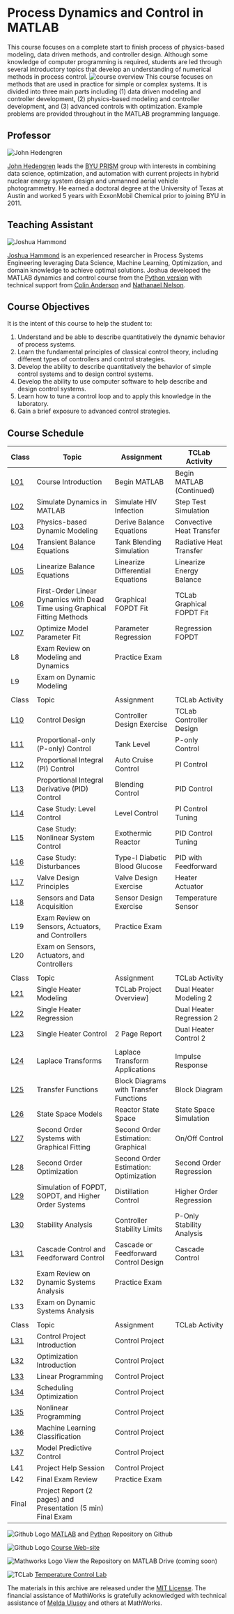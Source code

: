 # Process Dynamics and Control in MATLAB
This course focuses on a complete start to finish process of physics-based modeling, data driven methods, and controller design. Although some knowledge of computer programming is required, students are led through several introductory topics that develop an understanding of numerical methods in process control.
![course overview](./images/pdc_overview.png)
This course focuses on methods that are used in practice for simple or complex systems. It is divided into three main parts including (1) data driven modeling and controller development, (2) physics-based modeling and controller development, and (3) advanced controls with optimization. Example problems are provided throughout in the MATLAB programming language.
## Professor
![John Hedengren](./images/hedengren.jpg)

[John Hedengren](https://www.linkedin.com/in/hedengren/) leads the [BYU PRISM](https://apm.byu.edu/) group with interests in combining data science, optimization, and automation with current projects in hybrid nuclear energy system design and unmanned aerial vehicle photogrammetry. He earned a doctoral degree at the University of Texas at Austin and worked 5 years with ExxonMobil Chemical prior to joining BYU in 2011.
## Teaching Assistant
![Joshua Hammond](./images/hammond.jpg)

[Joshua Hammond](https://www.linkedin.com/in/j-edward-hammond) is an experienced researcher in Process Systems Engineering leveraging Data Science, Machine Learning, Optimization, and domain knowledge to achieve optimal solutions. Joshua developed the MATLAB dynamics and control course from the [Python version](https://apmonitor.com/pdc) with technical support from [Colin Anderson](https://www.linkedin.com/in/colin-r-anderson/) and [Nathanael Nelson](https://www.linkedin.com/in/nathanael-martin-nelson-eit-a3183598/).
## Course Objectives
It is the intent of this course to help the student to:
1. Understand and be able to describe quantitatively the dynamic behavior of process systems.
2. Learn the fundamental principles of classical control theory, including different types of controllers and control strategies.
3. Develop the ability to describe quantitatively the behavior of simple control systems and to design control systems.
4. Develop the ability to use computer software to help describe and design control systems.
5. Learn how to tune a control loop and to apply this knowledge in the laboratory.
6. Gain a brief exposure to advanced control strategies.

## Course Schedule

| Class                                                 | Topic                                                                          | Assignment                                  | TCLab Activity                               |
|-------------------------------------------------------|--------------------------------------------------------------------------------|---------------------------------------------|----------------------------------------------|
| [L01](https://github.com/APMonitor/mdc/tree/main/L01) | Course Introduction                                                            | Begin MATLAB                                | Begin MATLAB (Continued)                     |
| [L02](https://github.com/APMonitor/mdc/tree/main/L02) | Simulate Dynamics in MATLAB                                                    | Simulate HIV Infection                      | Step Test Simulation                         |
| [L03](https://github.com/APMonitor/mdc/tree/main/L03) | Physics-based Dynamic Modeling                                                 | Derive Balance Equations                    | Convective Heat Transfer                     |
| [L04](https://github.com/APMonitor/mdc/tree/main/L04) | Transient Balance Equations                                                    | Tank Blending Simulation                    | Radiative Heat Transfer                      |
| [L05](https://github.com/APMonitor/mdc/tree/main/L05) | Linearize Balance Equations                                                    | Linearize Differential Equations            | Linearize Energy Balance                     |
| [L06](https://github.com/APMonitor/mdc/tree/main/L06) | First-Order Linear Dynamics with Dead Time using Graphical Fitting Methods     | Graphical FOPDT Fit                         | TCLab Graphical FOPDT Fit                    |
| [L07](https://github.com/APMonitor/mdc/tree/main/L07) | Optimize Model Parameter Fit                                                   | Parameter Regression                        | Regression FOPDT                             |
| L8                                                    | Exam Review on Modeling and Dynamics                                           | Practice Exam                               |                                              |
| L9                                                    | Exam on Dynamic Modeling                                                       |                                             |                                              |
|                                                       |                                                                                |                                             |                                              |
| Class                                                 | Topic                                                                          | Assignment                                  | TCLab Activity                               |
| [L10](https://github.com/APMonitor/mdc/tree/main/L10) | Control Design                                                                 | Controller Design Exercise                  | TCLab Controller Design                      |
| [L11](https://github.com/APMonitor/mdc/tree/main/L11) | Proportional-only (P-only) Control                                             | Tank Level                                  | P-only Control                               |
| [L12](https://github.com/APMonitor/mdc/tree/main/L12) | Proportional Integral (PI) Control                                             | Auto Cruise Control                         | PI Control                                   |
| [L13](https://github.com/APMonitor/mdc/tree/main/L13) | Proportional Integral Derivative (PID) Control                                 | Blending Control                            | PID Control                                  |
| [L14](https://github.com/APMonitor/mdc/tree/main/L14) | Case Study: Level Control                                                      | Level Control                               | PI Control Tuning                            |
| [L15](https://github.com/APMonitor/mdc/tree/main/L15) | Case Study: Nonlinear System Control                                           | Exothermic Reactor                          | PID Control Tuning                           |
| [L16](https://github.com/APMonitor/mdc/tree/main/L16) | Case Study: Disturbances                                                       | Type-I Diabetic Blood Glucose               | PID with Feedforward                         |
| [L17](https://github.com/APMonitor/mdc/tree/main/L17) | Valve Design Principles                                                        | Valve Design Exercise                       | Heater Actuator                              |
| [L18](https://github.com/APMonitor/mdc/tree/main/L18) | Sensors and Data Acquisition                                                   | Sensor Design Exercise                      | Temperature Sensor                           |
| L19                                                   | Exam Review on Sensors, Actuators, and Controllers                             | Practice Exam                               |                                              |
| L20                                                   | Exam on Sensors, Actuators, and Controllers                                    |                                             |                                              |
|                                                       |                                                                                |                                             |                                              |
| Class                                                 | Topic                                                                          | Assignment                                  | TCLab Activity                               |
| [L21](https://github.com/APMonitor/mdc/tree/main/L21) | Single Heater Modeling                                                         | TCLab Project Overview]                     | Dual Heater Modeling 2                       |
| [L22](https://github.com/APMonitor/mdc/tree/main/L22) | Single Heater Regression                                                       |                                             | Dual Heater Regression 2                     |
| [L23](https://github.com/APMonitor/mdc/tree/main/L23) | Single Heater Control                                                          | 2 Page Report                               | Dual Heater Control 2                        |
|                                                       |                                                                                |                                             |                                              |
| [L24](https://github.com/APMonitor/mdc/tree/main/L24) | Laplace Transforms                                                             | Laplace Transform Applications              | Impulse Response                             |
| [L25](https://github.com/APMonitor/mdc/tree/main/L25) | Transfer Functions                                                             | Block Diagrams with Transfer Functions      | Block Diagram                                |
| [L26](https://github.com/APMonitor/mdc/tree/main/L26) | State Space Models                                                             | Reactor State Space                         | State Space Simulation                       |
| [L27](https://github.com/APMonitor/mdc/tree/main/L27) | Second Order Systems with Graphical Fitting                                    | Second Order Estimation: Graphical          | On/Off Control                               |
| [L28](https://github.com/APMonitor/mdc/tree/main/L28) | Second Order Optimization                                                      | Second Order Estimation: Optimization       | Second Order Regression                      |
| [L29](https://github.com/APMonitor/mdc/tree/main/L29) | Simulation of FOPDT, SOPDT, and Higher Order Systems                           | Distillation Control                        | Higher Order Regression                      |
| [L30](https://github.com/APMonitor/mdc/tree/main/L30) | Stability Analysis                                                             | Controller Stability Limits                 | P-Only Stability Analysis                    |
| [L31](https://github.com/APMonitor/mdc/tree/main/L31) | Cascade Control and Feedforward Control                                        | Cascade or Feedforward Control Design       | Cascade Control                              |
| L32                                                   | Exam Review on Dynamic Systems Analysis                                        | Practice Exam                               |                                              |
| L33                                                   | Exam on Dynamic Systems Analysis                                               |                                             |                                              |
|                                                       |                                                                                |                                             |                                              |
| Class                                                 | Topic                                                                          | Assignment                                  | TCLab Activity                               |
| [L31](https://github.com/APMonitor/mdc/tree/main/L31) | Control Project Introduction                                                   | Control Project                             |                                              |
| [L32](https://github.com/APMonitor/mdc/tree/main/L32) | Optimization Introduction                                                      | Control Project                             |                                              |
| [L33](https://github.com/APMonitor/mdc/tree/main/L33) | Linear Programming                                                             | Control Project                             |                                              |
| [L34](https://github.com/APMonitor/mdc/tree/main/L34) | Scheduling Optimization                                                        | Control Project                             |                                              |
| [L35](https://github.com/APMonitor/mdc/tree/main/L35) | Nonlinear Programming                                                          | Control Project                             |                                              |
| [L36](https://github.com/APMonitor/mdc/tree/main/L36) | Machine Learning Classification                                                | Control Project                             |                                              |
| [L37](https://github.com/APMonitor/mdc/tree/main/L37) | Model Predictive Control                                                       | Control Project                             |                                              |
| L41                                                   | Project Help Session                                                           | Control Project                             |                                              |
| L42                                                   | Final Exam Review                                                              | Practice Exam                               |                                              |
| Final                                                 | Project Report (2 pages) and Presentation (5 min) Final Exam                   |                                             |                                              |

![Github Logo](./images/github.png) [MATLAB](https://github.com/APMonitor/mdc) and [Python](https://github.com/APMonitor/pdc) Repository on Github

![Github Logo](./images/apm.png) [Course Web-site](https://apmonitor.com/pdc)

![Mathworks Logo](./images/matlab.png) View the Repository on MATLAB Drive (coming soon)

![TCLab](./images/tclab.png) [Temperature Control Lab](https://apmonitor.com/heat.htm)

The materials in this archive are released under the [MIT License](./LICENSE). The financial assistance of MathWorks is gratefully acknowledged with technical assistance of [Melda Ulusoy](https://www.linkedin.com/in/melda-ulusoy-323bb670/) and others at MathWorks.